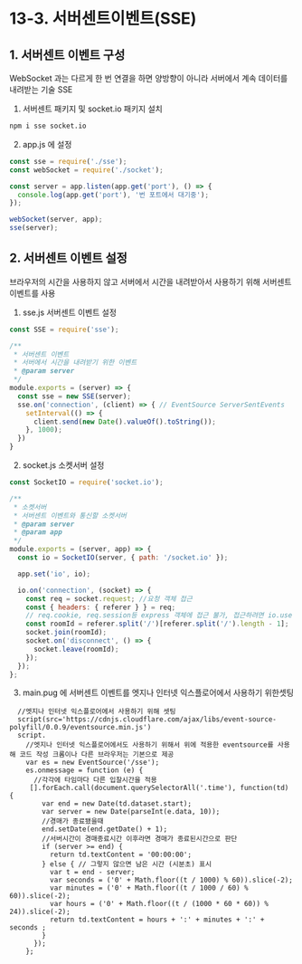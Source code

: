 # 13-3. 서버센트이벤트(SSE)
## 1. 서버센트 이벤트 구성
WebSocket 과는 다르게 한 번 연결을 하면 양방향이 아니라 서버에서 계속 데이터를 내려받는 기술 SSE

1. 서버센트 패키지 및 socket.io 패키지 설치
```bash
npm i sse socket.io
```
2. app.js 에 설정
```javascript
const sse = require('./sse');
const webSocket = require('./socket');

const server = app.listen(app.get('port'), () => {
  console.log(app.get('port'), '번 포트에서 대기중');
});

webSocket(server, app);
sse(server);
```

## 2. 서버센트 이벤트 설정
브라우저의 시간을 사용하지 않고 서버에서 시간을 내려받아서 사용하기 위해 서버센트 이벤트를 사용

1. sse.js 서버센트 이벤트 설정
```javascript
const SSE = require('sse');

/**
 * 서버센트 이벤트
 * 서버에서 시간을 내려받기 위한 이벤트
 * @param server
 */
module.exports = (server) => {
  const sse = new SSE(server);
  sse.on('connection', (client) => { // EventSource ServerSentEvents
    setInterval(() => {
      client.send(new Date().valueOf().toString());
    }, 1000);
  })
}
```

2. socket.js 소켓서버 설정
```javascript
const SocketIO = require('socket.io');

/**
 * 소켓서버
 * 서버센트 이벤트와 통신할 소켓서버
 * @param server
 * @param app
 */
module.exports = (server, app) => {
  const io = SocketIO(server, { path: '/socket.io' });

  app.set('io', io);

  io.on('connection', (socket) => {
    const req = socket.request; //요청 객체 접근
    const { headers: { referer } } = req;
    // req.cookie, req.session등 express 객체에 접근 불가, 접근하려면 io.use 미들웨어를 연결
    const roomId = referer.split('/')[referer.split('/').length - 1];
    socket.join(roomId);
    socket.on('disconnect', () => {
      socket.leave(roomId);
    });
  });
};
```

3. main.pug 에 서버센트 이벤트를 엣지나 인터넷 익스플로어에서 사용하기 위한셋팅

```pug
  //엣지나 인터넷 익스플로어에서 사용하기 위해 셋팅
  script(src='https://cdnjs.cloudflare.com/ajax/libs/event-source-polyfill/0.0.9/eventsource.min.js')
  script.
    //엣지나 인터넷 익스플로어에서도 사용하기 위해서 위에 적용한 eventsource를 사용해 코드 작성 크롬이나 다른 브라우저는 기본으로 제공
    var es = new EventSource('/sse');
    es.onmessage = function (e) {
      //각각에 타임마다 다른 입찰시간을 적용
     [].forEach.call(document.querySelectorAll('.time'), function(td) {
        var end = new Date(td.dataset.start);
        var server = new Date(parseInt(e.data, 10));
        //경매가 종료됐을때
        end.setDate(end.getDate() + 1);
        //서버시간이 경매종료시간 이후라면 경매가 종료된시간으로 판단
        if (server >= end) {
          return td.textContent = '00:00:00';
        } else { // 그렇지 않으면 남은 시간 (시분초) 표시
          var t = end - server;
          var seconds = ('0' + Math.floor((t / 1000) % 60)).slice(-2);
          var minutes = ('0' + Math.floor((t / 1000 / 60) % 60)).slice(-2);
          var hours = ('0' + Math.floor((t / (1000 * 60 * 60)) % 24)).slice(-2);
          return td.textContent = hours + ':' + minutes + ':' + seconds ;
        }
      });
    };
```
